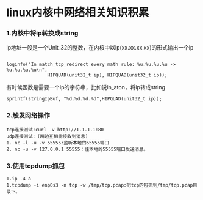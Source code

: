 # linux内核中网络相关知识积累

### 1.内核中将ip转换成string
ip地址一般是一个Unit_32的整数，在内核中以ip(xx.xx.xx.xx)的形式输出一个ip
```

loginfo("In match_tcp_redirect every math rule: %u.%u.%u.%u -> %u.%u.%u.%u\n",
               HIPQUAD(unit32_t ip), HIPQUAD(unit32_t ip));
```

有时候函数是需要一个ip的字符串，比如说in_aton，将ip转成string
```
sprintf(stringIpBuf, "%d.%d.%d.%d",HIPQUAD(unit32_t ip));
```

### 2.触发网络操作
```
tcp连接测试:curl -v http://1.1.1.1:80
udp连接测试：(两边互相能接收到消息)
1. nc -l -u -v 55555:监听本地的55555端口
2. nc -u -v 127.0.0.1 55555：往本地的55555端口发送消息。
```

### 3.使用tcpdump抓包
```
1.ip -4 a
1.tcpdump -i enp0s3 -n tcp -w /tmp/tcp.pcap:把tcp的包抓到/tmp/tcp.pcap目录下。
```

